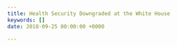 ```yaml
---
title: Health Security Downgraded at the White House
keywords: []
date: 2018-09-25 00:00:00 +0000

---
```

